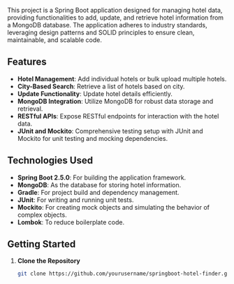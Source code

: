 This project is a Spring Boot application designed for managing hotel data, providing functionalities to add, update, and retrieve hotel information from a MongoDB database. The application adheres to industry standards, leveraging design patterns and SOLID principles to ensure clean, maintainable, and scalable code.

## Features

- **Hotel Management**: Add individual hotels or bulk upload multiple hotels.
- **City-Based Search**: Retrieve a list of hotels based on city.
- **Update Functionality**: Update hotel details efficiently.
- **MongoDB Integration**: Utilize MongoDB for robust data storage and retrieval.
- **RESTful APIs**: Expose RESTful endpoints for interaction with the hotel data.
- **JUnit and Mockito**: Comprehensive testing setup with JUnit and Mockito for unit testing and mocking dependencies.

## Technologies Used

- **Spring Boot 2.5.0**: For building the application framework.
- **MongoDB**: As the database for storing hotel information.
- **Gradle**: For project build and dependency management.
- **JUnit**: For writing and running unit tests.
- **Mockito**: For creating mock objects and simulating the behavior of complex objects.
- **Lombok**: To reduce boilerplate code.

## Getting Started

1. **Clone the Repository**
   ```sh
   git clone https://github.com/yourusername/springboot-hotel-finder.git
